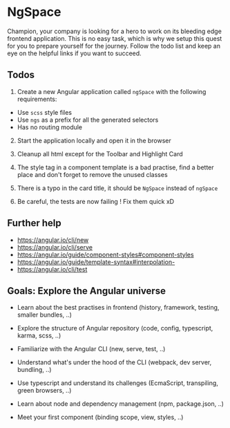 # NgSpace

Champion, your company is looking for a hero to work on its bleeding edge frontend application. This is no easy task, which is why we setup this quest for you to prepare yourself for the journey. Follow the todo list and keep an eye on the helpful links if you want to succeed.

## Todos

1. Create a new Angular application called `ngSpace` with the following requirements:

* Use `scss` style files
* Use `ngs` as a prefix for all the generated selectors
* Has no routing module     

2. Start the application locally and open it in the browser

3. Cleanup all html except for the Toolbar and Highlight Card

4. The style tag in a component template is a bad practise, find a better place and don't forget to remove the unused classes

5. There is a typo in the card title, it should be `NgSpace` instead of `ngSpace`

6. Be careful, the tests are now failing ! Fix them quick xD

## Further help

- https://angular.io/cli/new
- https://angular.io/cli/serve
- https://angular.io/guide/component-styles#component-styles
- https://angular.io/guide/template-syntax#interpolation-
- https://angular.io/cli/test

## Goals: Explore the Angular universe


- Learn about the best practises in frontend (history, framework, testing, smaller bundles, ..)

- Explore the structure of Angular repository (code, config, typescript, karma, scss, ..)

- Familiarize with the Angular CLI (new, serve, test, ..)

- Understand what's under the hood of the CLI (webpack, dev server, bundling, ..)

- Use typescript and understand its challenges (EcmaScript, transpiling, green browsers, ..) 

- Learn about node and dependency management (npm, package.json, ..)

- Meet your first component (binding scope, view, styles, ..)
